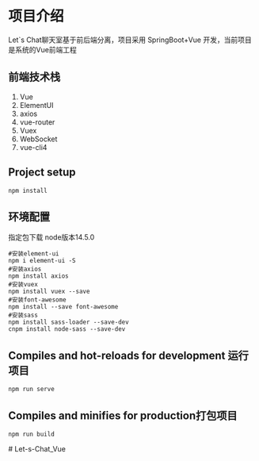 # 项目介绍
Let`s Chat聊天室基于前后端分离，项目采用 SpringBoot+Vue 开发，当前项目是系统的Vue前端工程


## 前端技术栈
1. Vue
2. ElementUI
3. axios
4. vue-router
5. Vuex
6. WebSocket
7. vue-cli4

## Project setup
```
npm install
```

## 环境配置
指定包下载 node版本14.5.0
```
#安装element-ui
npm i element-ui -S  
#安装axios
npm install axios
#安装vuex
npm install vuex --save
#安装font-awesome
npm install --save font-awesome
#安装sass
npm install sass-loader --save-dev
cnpm install node-sass --save-dev
```

## Compiles and hot-reloads for development 运行项目
```
npm run serve
```

## Compiles and minifies for production打包项目
```
npm run build
```


#   L e t - s - C h a t _ V u e 
 
 